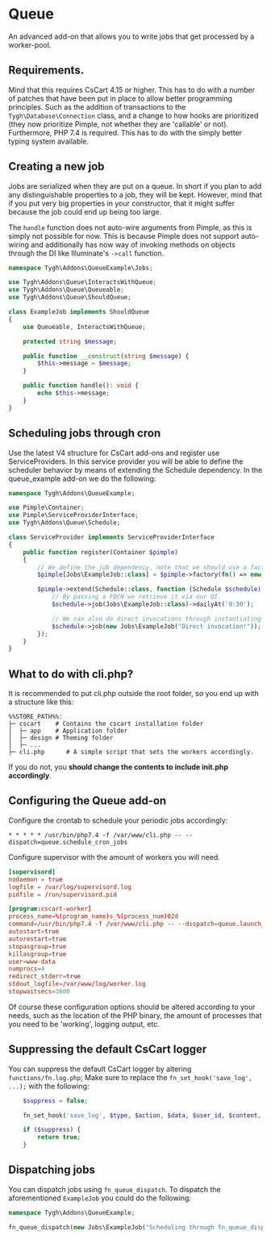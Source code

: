 # Queue

An advanced add-on that allows you to write jobs that get processed by a worker-pool.

## Requirements.

Mind that this requires CsCart 4.15 or higher. This has to do with a number of patches that have been put in place to
allow better programming principles. Such as the addition of transactions to the `Tygh\Database\Connection` class, and
a change to how hooks are prioritized (they now prioritize Pimple, not whether they are 'callable' or not). Furthermore,
PHP 7.4 is required. This has to do with the simply better typing system available.

## Creating a new job

Jobs are serialized when they are put on a queue. In short if you plan to add any distinguishable properties to a job,
they will be kept. However, mind that if you put very big properties in your constructor, that it might suffer because
the job could end up being too large.

The `handle` function does not auto-wire arguments from Pimple, as this is simply not possible for now. This is because
Pimple does not support auto-wiring and additionally has now way of invoking methods on objects through the DI like
Illuminate's `->call` function.

```php
namespace Tygh\Addons\QueueExample\Jobs;

use Tygh\Addons\Queue\InteractsWithQueue;
use Tygh\Addons\Queue\Queueable;
use Tygh\Addons\Queue\ShouldQueue;

class ExampleJob implements ShouldQueue
{
    use Queueable, InteractsWithQueue;

    protected string $message;

    public function __construct(string $message) {
        $this->message = $message;
    }

    public function handle(): void {
        echo $this->message;
    }
}

```

## Scheduling jobs through cron

Use the latest V4 structure for CsCart add-ons and register use ServiceProviders. In this service provider you will be
able to define the scheduler behavior by means of extending the Schedule dependency. In the queue_example add-on we do
the following:

```php
namespace Tygh\Addons\QueueExample;

use Pimple\Container;
use Pimple\ServiceProviderInterface;
use Tygh\Addons\Queue\Schedule;

class ServiceProvider implements ServiceProviderInterface
{
    public function register(Container $pimple)
    {
        // We define the job dependency, note that we should use a factory to always instantiate new objects.
        $pimple[Jobs\ExampleJob::class] = $pimple->factory(fn() => new Jobs\ExampleJob("default"));

        $pimple->extend(Schedule::class, function (Schedule $schedule) {
            // By passing a FQCN we retrieve it via our DI.
            $schedule->job(Jobs\ExampleJob::class)->dailyAt('9:30');

            // We can also do direct invocations through instantiating the object.
            $schedule->job(new Jobs\ExampleJob("Direct invocation!"));
        });
    }
}

```

## What to do with cli.php?

It is recommended to put cli.php outside the root folder, so you end up with a structure like this:

```
%%STORE_PATH%%:
├─ cscart    # Contains the cscart installation folder
│  ├─ app    # Application folder
│  ├─ design # Theming folder
│  ├─ ...
├─ cli.php      # A simple script that sets the workers accordingly.
```

If you do not, you **should change the contents to include init.php accordingly**.

## Configuring the Queue add-on

Configure the crontab to schedule your periodic jobs accordingly:

```crontab
* * * * * /usr/bin/php7.4 -f /var/www/cli.php -- --dispatch=queue.schedule_cron_jobs
```

Configure supervisor with the amount of workers you will need.

```conf
[supervisord]
nodaemon = true
logfile = /var/log/supervisord.log
pidfile = /run/supervisord.pid

[program:cscart-worker]
process_name=%(program_name)s_%(process_num)02d
command=/usr/bin/php7.4 -f /var/www/cli.php -- --dispatch=queue.launch_worker
autostart=true
autorestart=true
stopasgroup=true
killasgroup=true
user=www-data
numprocs=4
redirect_stderr=true
stdout_logfile=/var/www/log/worker.log
stopwaitsecs=3600
```

Of course these configuration options should be altered according to your needs, such as the location of the PHP binary,
the amount of processes that you need to be 'working', logging output, etc.

## Suppressing the default CsCart logger

You can suppress the default CsCart logger by altering `functions/fn.log.php`;
Make sure to replace the `fn_set_hook('save_log', ...);` with the following:

```php
    $suppress = false;

    fn_set_hook('save_log', $type, $action, $data, $user_id, $content, $event_type, $object_primary_keys, $suppress);

    if ($suppress) {
        return true;
    }
```

## Dispatching jobs

You can dispatch jobs using `fn_queue_dispatch`. To dispatch the aforementioned `ExampleJob` you could do the following:

```php
namespace Tygh\Addons\QueueExample;

fn_queue_dispatch(new Jobs\ExampleJob("Scheduling through fn_queue_dispatch!"));
```
